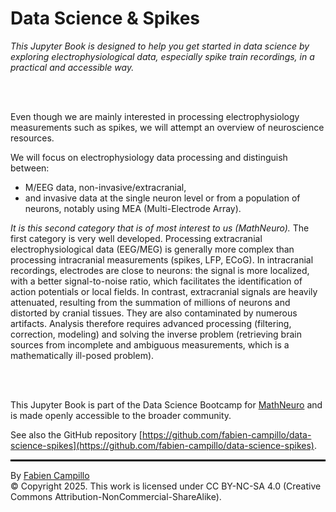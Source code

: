 # Data Science & Spikes

*This Jupyter Book is designed to help you get started in data science by exploring electrophysiological data, especially spike train recordings, in a practical and accessible way.*

<br>
<br>


Even though we are mainly interested in processing electrophysiology measurements such as spikes, we will attempt an overview of neuroscience resources.

We will focus on electrophysiology data processing and distinguish between:

- M/EEG data, non-invasive/extracranial,
- and invasive data at the single neuron level or from a population of neurons, notably using MEA (Multi-Electrode Array).

*It is this second category that is of most interest to us (MathNeuro).* The first category is very well developed.
Processing extracranial electrophysiological data (EEG/MEG) is generally more complex than processing intracranial measurements (spikes, LFP, ECoG). In intracranial recordings, electrodes are close to neurons: the signal is more localized, with a better signal-to-noise ratio, which facilitates the identification of action potentials or local fields. In contrast, extracranial signals are heavily attenuated, resulting from the summation of millions of neurons and distorted by cranial tissues. They are also contaminated by numerous artifacts. Analysis therefore requires advanced processing (filtering, correction, modeling) and solving the inverse problem (retrieving brain sources from incomplete and ambiguous measurements, which is a mathematically ill-posed problem).

<br>
<br>

This Jupyter Book is part of the Data Science Bootcamp for [MathNeuro](https://team.inria.fr/mathneuro/) and is made openly accessible to the broader community.

See also the GitHub repository [https://github.com/fabien-campillo/data-science-spikes](https://github.com/fabien-campillo/data-science-spikes).

<hr style="border: 1px solid black;">

By [Fabien Campillo](https://www-sop.inria.fr/members/Fabien.Campillo/)  <br>
© Copyright 2025. This work is licensed under CC BY-NC-SA 4.0 (Creative Commons Attribution-NonCommercial-ShareAlike).